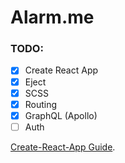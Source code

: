 # Alarm.me

### TODO:
- [x] Create React App
- [x] Eject
- [x] SCSS
- [x] Routing
- [x] GraphQL (Apollo)
- [ ] Auth

[Create-React-App Guide](https://github.com/facebookincubator/create-react-app/blob/master/packages/react-scripts/template/README.md).

